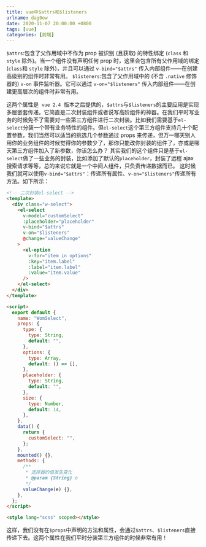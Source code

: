```yaml
---
title: vue中$attrs和$listeners
urlname: dag0ow
date: 2020-11-07 20:00:00 +0800
tags: [vue]
categories: [前端]
---
```


`$attrs`:包含了父作用域中不作为 prop 被识别 (且获取) 的特性绑定 (`class` 和 `style` 除外)。当一个组件没有声明任何 prop 时，这里会包含所有父作用域的绑定 (`class`和 `style` 除外)，并且可以通过 `v-bind="$attrs"` 传入内部组件——在创建高级别的组件时非常有用。
`$listeners`:包含了父作用域中的 (不含 `.native` 修饰器的) `v-on` 事件监听器。它可以通过 `v-on="$listeners"` 传入内部组件——在创建更高层次的组件时非常有用。

<!-- more -->

这两个属性是  `vue 2.4`  版本之后提供的，`$attrs`与`$listeners`的主要应用是实现多层嵌套传递。它简直是二次封装组件或者说写高阶组件的神器。在我们平时写业务的时候免不了需要对一些第三方组件进行二次封装。比如我们需要基于`el-select`分装一个带有业务特性的组件。但`el-select`这个第三方组件支持几十个配置参数，我们当然可以适当的挑选几个参数通过 props 来传递，但万一哪天别人用你的业务组件的时候觉得你的参数少了，那你只能改你封装的组件了，亦或是哪天第三方组件加入了新参数，你该怎么办？
其实我们的这个组件只是基于`el-select`做了一些业务的封装，比如添加了默认的`placeholder`，封装了远程 ajax 搜索请求等等，总的来说它就是一个中间人组件，只负责传递数据而已。
这时候我们就可以使用`v-bind="$attrs"`：传递所有属性、`v-on="$listeners"`传递所有方法。如下所示：

```html
<!-- 二次封装el-select -->
<template>
  <div class="w-select">
    <el-select
      v-model="customSelect"
      :placeholder="placeholder"
      v-bind="$attrs"
      v-on="$listeners"
      @change="valueChange"
    >
      <el-option
        v-for="item in options"
        :key="item.label"
        :label="item.label"
        :value="item.value"
      />
    </el-select>
  </div>
</template>

<script>
  export default {
    name: "WomSelect",
    props: {
      type: {
        type: String,
        default: "",
      },
      options: {
        type: Array,
        default: () => [],
      },
      placeholder: {
        type: String,
        default: "",
      },
      size: {
        type: Number,
        default: 14,
      },
    },
    data() {
      return {
        customSelect: "",
      };
    },
    mounted() {},
    methods: {
      /**
       * 选择器的值发生变化
       * @param {String} e
       */
      valueChange(e) {},
    },
  };
</script>

<style lang="scss" scoped></style>
```

这样，我们没有在`$props`中声明的方法和属性，会通过`$attrs`、`$listeners`直接传递下去。这两个属性在我们平时分装第三方组件的时候非常有用！
